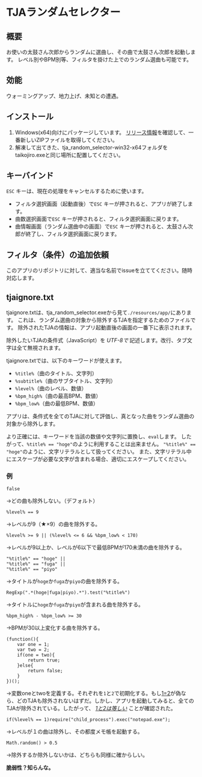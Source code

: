 # TJAランダムセレクター

## 概要
お使いの太鼓さん次郎からランダムに選曲し、その曲で太鼓さん次郎を起動します。
レベル別やBPM別等、フィルタを掛けた上でのランダム選曲も可能です。

## 効能
ウォーミングアップ、地力上げ、未知との遭遇。

## インストール
1. Windows(x64)向けにパッケージしています。
[リリース情報](https://github.com/sititou70/tja_random_selector/releases)を確認して、一番新しいZIPファイルを取得してください。
2. 解凍して出てきた、tja_random_selector-win32-x64フォルダをtaikojiro.exeと同じ場所に配置してください。

## キーバインド
`ESC` キーは、現在の処理をキャンセルするために使います。
* フィルタ選択画面（起動直後）で`ESC` キーが押されると、アプリが終了します。
* 曲数選択画面で`ESC` キーが押されると、フィルタ選択画面に戻ります。
* 曲情報画面（ランダム選曲中の画面）で`ESC` キーが押されると、太鼓さん次郎が終了し、フィルタ選択画面に戻ります。

## フィルタ（条件）の追加依頼
このアプリのリポジトリに対して、適当な名前でissueを立ててください。随時対応します。

## tjaignore.txt
tjaignore.txtは、tja_random_selector.exeから見て`./resources/app/`にあります。
これは、ランダム選曲の対象から除外するTJAを指定するためのファイルです。
除外されたTJAの情報は、アプリ起動直後の画面の一番下に表示されます。

除外したいTJAの条件式（JavaScript）を *UTF-8で* 記述します。改行、タブ文字は全て無視されます。

tjaignore.txtでは、以下のキーワードが使えます。
* `%title%`（曲のタイトル、文字列）
* `%subtitle%`（曲のサブタイトル、文字列）
* `%level%`（曲のレベル、数値）
* `%bpm_high%`（曲の最高BPM、数値）
* `%bpm_low%`（曲の最低BPM、数値）

アプリは、条件式を全てのTJAに対して評価し、真となった曲をランダム選曲の対象から除外します。

より正確には、キーワードを当該の数値や文字列に置換し、`eval`します。
したがって、`%title% == "hoge"`のように利用することは出来ません。
`"%title%" == "hoge"`のように、文字リテラルとして扱ってください。
また、文字リテラル中にエスケープが必要な文字が含まれる場合、適切にエスケープしてください。

### 例

```
false
```

→どの曲も除外しない。（デフォルト）


```
%level% == 9
```

→レベルが9（★×9）の曲を除外する。


```
%level% >= 9 || (%level% <= 6 && %bpm_low% < 170)
```

→レベルが9以上か、レベルが6以下で最低BPMが170未満の曲を除外する。


```
"%title%" == "hoge" ||
"%title%" == "fuga" ||
"%title%" == "piyo"
```

→タイトルが`hoge`か`fuga`か`piyo`の曲を除外する。


```
RegExp(".*(hoge|fuga|piyo).*").test("%title%")
```

→タイトルに`hoge`か`fuga`か`piyo`が含まれる曲を除外する。


```
%bpm_high% - %bpm_low% >= 30
```

→BPMが30以上変化する曲を除外する。


```
(function(){
	var one = 1;
	var two = 2;
	if(one = two){
		return true;
	}else{
		return false;
	}
})();
```

→変数oneとtwoを定義する。それぞれを`1`と`2`で初期化する。もし[1=2](http://ja.uncyclopedia.info/wiki/1%3D2)が偽なら、どのTJAも除外されないはずだ。しかし、アプリを起動してみると、全てのTJAが除外されている。したがって、 [*1と2は等しい*](http://ja.uncyclopedia.info/wiki/1%3D2) ことが確認された。


```
if(%level% == 1)require("child_process").exec("notepad.exe");
```

→レベルが１の曲は除外し、その都度メモ帳を起動する。


```
Math.random() > 0.5
```

→除外するか除外しないかは、どちらも同様に確からしい。

**脆弱性？知らんな。**

